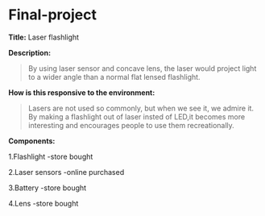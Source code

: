 # Final-project

**Title:** Laser flashlight

**Description:** 
>By using laser sensor and concave lens, the laser would project light to a wider angle than a normal flat lensed flashlight.

**How is this responsive to the environment:**
>Lasers are not used so commonly, but when we see it, we admire it. By making a flashlight out of laser insted of LED,it becomes more interesting and encourages people to use them recreationally.

**Components:**
>
1.Flashlight 
    -store bought
>
2.Laser sensors
    -online purchased
>
3.Battery
    -store bought
    
4.Lens
    -store bought
